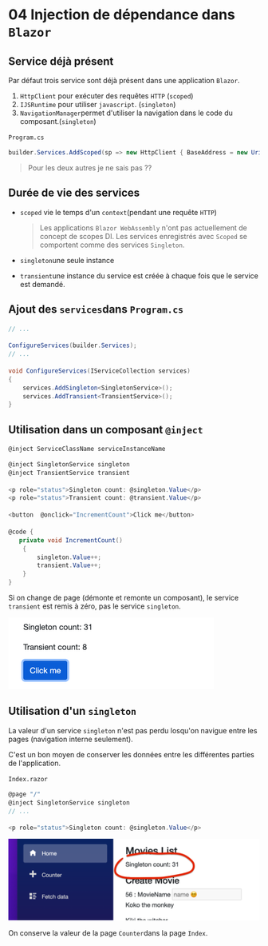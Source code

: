 # 04 Injection de dépendance dans `Blazor`

## Service déjà présent

Par défaut trois service sont déjà présent dans une application `Blazor`.

1. `HttpClient` pour exécuter des requêtes `HTTP` (`scoped`)
2. `IJSRuntime` pour utiliser `javascript`. (`singleton`)
3. `NavigationManager`permet d'utiliser la navigation dans le code du composant.(`singleton`)

`Program.cs`

```cs
builder.Services.AddScoped(sp => new HttpClient { BaseAddress = new Uri(builder.HostEnvironment.BaseAddress) });
```

> Pour les deux autres je ne sais pas ??



## Durée de vie des services

- `scoped` vie le temps d'un `context`(pendant une requête `HTTP`)

  > Les applications `Blazor WebAssembly` n'ont pas actuellement de concept de scopes DI. Les services enregistrés avec `Scoped` se comportent comme des services `Singleton`.

- `singleton`une seule instance

- `transient`une instance du service est créée à chaque fois que le service est demandé.



## Ajout des `services`dans `Program.cs`

```cs
// ...

ConfigureServices(builder.Services);
// ...

void ConfigureServices(IServiceCollection services)
{
    services.AddSingleton<SingletonService>();
    services.AddTransient<TransientService>();
}
```



## Utilisation dans un composant `@inject`

```cs
@inject ServiceClassName serviceInstanceName
```

```cs
@inject SingletonService singleton
@inject TransientService transient
  
<p role="status">Singleton count: @singleton.Value</p>
<p role="status">Transient count: @transient.Value</p>
  
<button  @onclick="IncrementCount">Click me</button> 
  
@code {
   private void IncrementCount()
    {
        singleton.Value++;
        transient.Value++;
    }
}  
```

Si on change de page (démonte et remonte un composant), le service `transient` est remis à zéro, pas le service `singleton`.

<img src="../assets/service-singleton-vs-transient-ciunter.png" alt="service-singleton-vs-transient-ciunter" style="zoom:50%;" />



## Utilisation d'un `singleton`

La valeur d'un service `singleton` n'est pas perdu losqu'on navigue entre les pages (navigation interne seulement).

C'est un bon moyen de conserver les données entre les différentes parties de l'application.

`Index.razor`

```cs
@page "/"
@inject SingletonService singleton
// ...
  
<p role="status">Singleton count: @singleton.Value</p>  
```

<img src="../assets/singleton-persistence-against-component.png" alt="singleton-persistence-against-component" style="zoom:50%;" />

On conserve la valeur de la page `Counter`dans la page `Index`.

